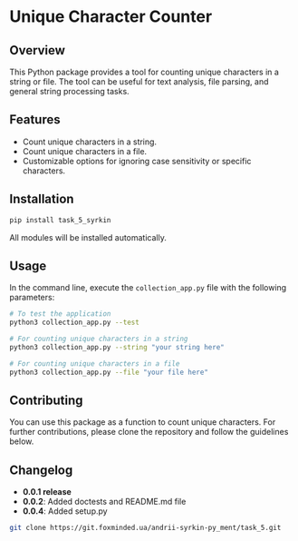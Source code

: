 # Unique Character Counter

## Overview
This Python package provides a tool for counting unique characters in a string or file. The tool can be useful for text analysis, file parsing, and general string processing tasks.

## Features
- Count unique characters in a string.
- Count unique characters in a file.
- Customizable options for ignoring case sensitivity or specific characters.

## Installation
```bash
pip install task_5_syrkin
```
All modules will be installed automatically.

## Usage
In the command line, execute the `collection_app.py` file with the following parameters:

```bash
# To test the application
python3 collection_app.py --test

# For counting unique characters in a string
python3 collection_app.py --string "your string here"

# For counting unique characters in a file
python3 collection_app.py --file "your file here"
```

## Contributing
You can use this package as a function to count unique characters. For further contributions, please clone the repository and follow the guidelines below.

## Changelog
- **0.0.1 release**
- **0.0.2**: Added doctests and README.md file
- **0.0.4**: Added setup.py

```bash
git clone https://git.foxminded.ua/andrii-syrkin-py_ment/task_5.git


```